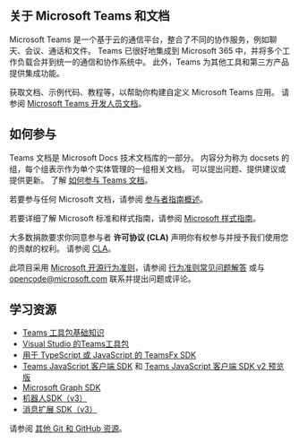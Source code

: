 ## <a name="about-microsoft-teams-and-the-docs"></a>关于 Microsoft Teams 和文档

Microsoft Teams 是一个基于云的通信平台，整合了不同的协作服务，例如聊天、会议、通话和文件。 Teams 已很好地集成到 Microsoft 365 中，并将多个工作负载合并到统一的通信和协作系统中。 此外，Teams 为其他工具和第三方产品提供集成功能。

获取文档、示例代码、教程等，以帮助你构建自定义 Microsoft Teams 应用。 请参阅 [Microsoft Teams 开发人员文档](https://learn.microsoft.com/microsoftteams/platform/mstdd-landing/)。

## <a name="how-to-contribute"></a>如何参与

Teams 文档是 Microsoft Docs 技术文档库的一部分。 内容分为称为 docsets 的组，每个组表示作为单个实体管理的一组相关文档。 可以提出问题、提供建议或提供更新。 了解 [如何参与 Teams 文档](https://learn.microsoft.com/microsoftteams/platform/resources/teams-contributor-reference/)。

若要参与任何 Microsoft 文档，请参阅 [参与者指南概述](https://learn.microsoft.com/contribute/)。

若要详细了解 Microsoft 标准和样式指南，请参阅 [Microsoft 样式指南](https://learn.microsoft.com/style-guide/welcome/)。

大多数捐款要求你同意参与者 **许可协议 (CLA)** 声明你有权参与并授予我们使用您的贡献的权利。 请参阅 [CLA](https://cla.microsoft.com/)。

此项目采用 [Microsoft 开源行为准则](https://opensource.microsoft.com/codeofconduct/)，请参阅 [行为准则常见问题解答](https://opensource.microsoft.com/codeofconduct/faq/) 或与 [opencode@microsoft.com](mailto:opencode@microsoft.com) 联系并提出问题或评论。

## <a name="learning-resources"></a>学习资源

* [Teams 工具包基础知识](https://learn.microsoft.com/microsoftteams/platform/toolkit/teams-toolkit-fundamentals/)
* [Visual Studio 的Teams工具包](https://learn.microsoft.com/microsoftteams/platform/toolkit/visual-studio-overview/)
* [用于 TypeScript 或 JavaScript 的 TeamsFx SDK](https://learn.microsoft.com/microsoftteams/platform/toolkit/teamsfx-sdk/)
* [Teams JavaScript 客户端 SDK](https://learn.microsoft.com/microsoftteams/platform/tabs/how-to/using-teams-client-sdk/) 和 [Teams JavaScript 客户端 SDK v2 预览版](https://learn.microsoft.com/microsoftteams/platform/m365-apps/using-teams-client-sdk-preview?tabs=manifest-teams-toolkit%2Cjavascript/)
* [Microsoft Graph SDK](https://learn.microsoft.com/graph/sdks/sdks-overview/)
* [机器人SDK（v3）](https://learn.microsoft.com/microsoftteams/platform/resources/bot-v3/bots-overview/)
* [消息扩展 SDK（v3）](https://learn.microsoft.com/microsoftteams/platform/resources/messaging-extension-v3/messaging-extensions-overview/)

请参阅 [其他 Git 和 GitHub 资源](https://learn.microsoft.com/contribute/additional-resources)。
